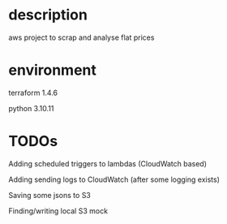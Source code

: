 # description
aws project to scrap and analyse flat prices

# environment
terraform 1.4.6

python 3.10.11

# TODOs
Adding scheduled triggers to lambdas (CloudWatch based)

Adding sending logs to CloudWatch (after some logging exists)

Saving some jsons to S3

Finding/writing local S3 mock
